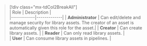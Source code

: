 

> [!div class="mx-tdCol2BreakAll"]  
> | Role | Description |  
> |------------|-------------| 
> | **Administrator** | Can edit/delete and manage security for library assets. The creator of an asset is automatically given this role for the asset.|
> | **Creator** | Can create library assets. |
> | **Reader** | Can only read library assets. |  
> | **User** | Can consume library assets in pipelines. |  

